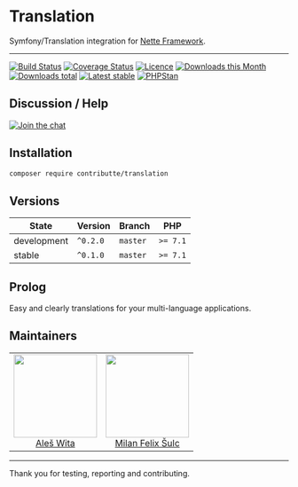 # Translation
Symfony/Translation integration for [Nette Framework](https://nette.org).

-----

[![Build Status](https://travis-ci.org/contributte/translation.svg?branch=master)](https://travis-ci.org/contributte/translation)
[![Coverage Status](https://coveralls.io/repos/github/contributte/translation/badge.svg?branch=master)](https://coveralls.io/github/contributte/translation?branch=master)
[![Licence](https://img.shields.io/packagist/l/contributte/translation.svg?style=flat-square)](https://packagist.org/packages/contributte/translation)
[![Downloads this Month](https://img.shields.io/packagist/dm/contributte/translation.svg?style=flat-square)](https://packagist.org/packages/contributte/translation)
[![Downloads total](https://img.shields.io/packagist/dt/contributte/translation.svg?style=flat-square)](https://packagist.org/packages/contributte/translation)
[![Latest stable](https://img.shields.io/packagist/v/contributte/translation.svg?style=flat-square)](https://packagist.org/packages/contributte/translation)
[![PHPStan](https://img.shields.io/badge/PHPStan-enabled-brightgreen.svg?style=flat-square)](https://github.com/phpstan/phpstan)

## Discussion / Help
[![Join the chat](https://img.shields.io/gitter/room/contributte/contributte.svg?style=flat-square)](http://bit.ly/ctteg)

## Installation
```sh
composer require contributte/translation
```

## Versions
| State       | Version   | Branch   | PHP      |
|-------------|-----------|----------|----------|
| development | `^0.2.0`  | `master` | `>= 7.1` |
| stable      | `^0.1.0`  | `master` | `>= 7.1` |

## Prolog
Easy and clearly translations for your multi-language applications.

## Maintainers
<table>
	<tbody>
		<tr>
			<td align="center">
				<a href="https://github.com/aleswita">
					<img width="150" height="150" src="https://avatars1.githubusercontent.com/u/6991688?s=460&amp;v=4">
				</a>
				<br>
				<a href="https://github.com/mabar">Aleš Wita</a>
			</td>
			<td align="center">
				<a href="https://github.com/f3l1x">
					<img width="150" height="150" src="https://avatars2.githubusercontent.com/u/538058?v=3&s=150">
				</a>
				<br>
				<a href="https://github.com/f3l1x">Milan Felix Šulc</a>
			</td>
		</tr>
	</tbody>
</table>

-----

Thank you for testing, reporting and contributing.
